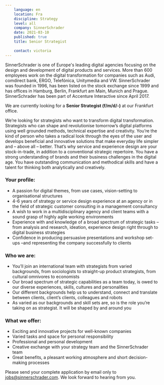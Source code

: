 ```yaml
---
    language: en
    location: Fra
    discipline: Strategy
    level: all
    company: SinnerSchrader
    date: 2021-03-10
    published: true
    title: Senior Strategist
    
    contact: victoria
---
```


SinnerSchrader is one of Europe's leading digital agencies focusing on the design and development of digital products and services. More than 600 employees work on the digital transformation for companies such as Audi, comdirect bank, ERGO, Telefónica, Unitymedia and VW. SinnerSchrader was founded in 1996, has been listed on the stock exchange since 1999 and has offices in Hamburg, Berlin, Frankfurt am Main, Munich and Prague. SinnerSchrader has been part of Accenture Interactive since April 2017.

We are currently looking for a **Senior Strategist (f/m/d/-)** at our Frankfurt office.

We’re looking for strategists who want to transform digital transformation. Strategists who can shape and revolutionise tomorrow’s digital platforms using well grounded methods, technical expertise and creativity. You’re the kind of person who takes a radical look through the eyes of the user and develops beneficial and innovative solutions that make everyday life simpler and – above all – better. That’s why service and experience design are your stock-in-trade, in addition to a conventional strategic repertoire. You have a strong understanding of brands and their business challenges in the digital age. You have outstanding communication and methodical skills and have a talent for thinking both analytically and creatively.

### Your profile:

- A passion for digital themes, from use cases, vision-setting to organisational structures
- 4-6 years of strategy or service design experience at an agency or in the field of strategic customer consulting in a management consultancy
- A wish to work in a multidisciplinary agency and client teams with a sound grasp of highly agile working environments
- Experience with and knowledge of a broad spectrum of strategic tasks – from analysis and research, ideation, experience design right through to digital business strategies
- Confidence in producing persuasive presentations and workshop set-ups –and representing the company successfully to clients

### Who we are:

- You’ll join an international team with strategists from varied backgrounds, from sociologists to straight-up product strategists, from cultural omnivores to economists 
- Our broad spectrum of strategic capabilities as a team today, is owed to our diverse experiences, skills, cultures and personalities
- Our different backgrounds help us to understand, connect and translate between clients, client’s clients, colleagues and robots
- As varied as our backgrounds and skill sets are, so is the role you’re taking on as strategist. It will be shaped by and around you

### What we offer:

- Exciting and innovative projects for well-known companies
- Varied tasks and space for personal responsibility
- Professional and personal development
- Creative exchange with your strategy team and the SinnerSchrader team
- Great benefits, a pleasant working atmosphere and short decision-making processes

Please send your complete application by email only to <jobs@sinnerschrader.com>. We look forward to hearing from you.
